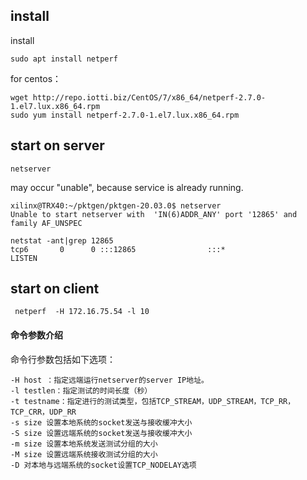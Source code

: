 ## install

install

```
sudo apt install netperf
```

for centos：

```shell
wget http://repo.iotti.biz/CentOS/7/x86_64/netperf-2.7.0-1.el7.lux.x86_64.rpm
sudo yum install netperf-2.7.0-1.el7.lux.x86_64.rpm

```



## start on server

```
netserver
```

may occur "unable", because service is already running. 

```
xilinx@TRX40:~/pktgen/pktgen-20.03.0$ netserver
Unable to start netserver with  'IN(6)ADDR_ANY' port '12865' and family AF_UNSPEC

```

```
netstat -ant|grep 12865
tcp6       0      0 :::12865                :::*                    LISTEN
```



## start on client

```
 netperf  -H 172.16.75.54 -l 10
```





#### 命令参数介绍

命令行参数包括如下选项：

```
-H host ：指定远端运行netserver的server IP地址。
-l testlen：指定测试的时间长度（秒）
-t testname：指定进行的测试类型，包括TCP_STREAM，UDP_STREAM，TCP_RR，TCP_CRR，UDP_RR
-s size	设置本地系统的socket发送与接收缓冲大小
-S size	设置远端系统的socket发送与接收缓冲大小
-m size	设置本地系统发送测试分组的大小
-M size	设置远端系统接收测试分组的大小
-D 对本地与远端系统的socket设置TCP_NODELAY选项
```



